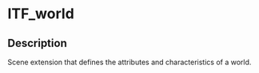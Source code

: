# ITF_world

## Description

Scene extension that defines the attributes and characteristics of a world.
